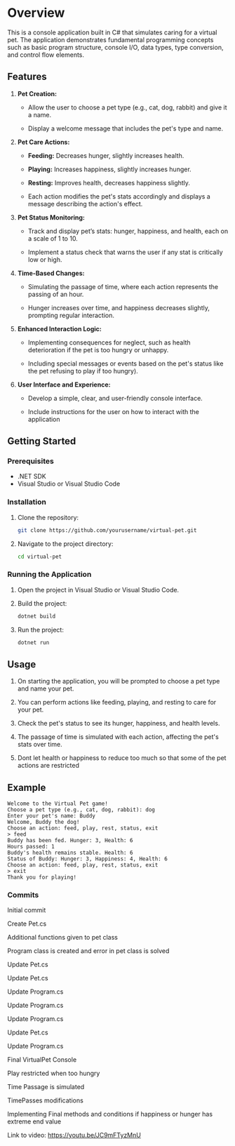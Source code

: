 # Overview

This is a console application built in C# that simulates caring for a virtual pet. The application demonstrates fundamental programming concepts such as basic program structure, console I/O, data types, type conversion, and control flow elements.

## Features

1. **Pet Creation:**

    - Allow the user to choose a pet type (e.g., cat, dog, rabbit) and give it a name.
    
    - Display a welcome message that includes the pet's type and name.

2. **Pet Care Actions:**

    - **Feeding:** Decreases hunger, slightly increases health.
    
    - **Playing:** Increases happiness, slightly increases hunger.
    
    - **Resting:** Improves health, decreases happiness slightly.
    
    - Each action modifies the pet's stats accordingly and displays a message describing the action's effect.

3. **Pet Status Monitoring:**

    - Track and display pet’s stats: hunger, happiness, and health, each on a scale of 1 to 10.
    
    - Implement a status check that warns the user if any stat is critically low or high.

4. **Time-Based Changes:**

    - Simulating the passage of time, where each action represents the passing of an hour.
    
    - Hunger increases over time, and happiness decreases slightly, prompting regular interaction.

5. **Enhanced Interaction Logic:**

    - Implementing consequences for neglect, such as health deterioration if the pet is too hungry or unhappy.
    
    - Including special messages or events based on the pet's status like the pet refusing to play if too hungry).

6. **User Interface and Experience:**

    - Develop a simple, clear, and user-friendly console interface.
    
    - Include instructions for the user on how to interact with the application

## Getting Started

### Prerequisites

- .NET SDK
- Visual Studio or Visual Studio Code

### Installation

1. Clone the repository:
    ```sh
    git clone https://github.com/yourusername/virtual-pet.git
    ```

2. Navigate to the project directory:
    ```sh
    cd virtual-pet
    ```

### Running the Application

1. Open the project in Visual Studio or Visual Studio Code.

2. Build the project:
    ```sh
    dotnet build
    ```

3. Run the project:
    ```sh
    dotnet run
    ```

## Usage

1. On starting the application, you will be prompted to choose a pet type and name your pet.

2. You can perform actions like feeding, playing, and resting to care for your pet.

3. Check the pet's status to see its hunger, happiness, and health levels.

4. The passage of time is simulated with each action, affecting the pet's stats over time.

5. Dont let health or happiness to reduce too much so that some of the pet actions are restricted 

## Example
```
Welcome to the Virtual Pet game!
Choose a pet type (e.g., cat, dog, rabbit): dog
Enter your pet's name: Buddy
Welcome, Buddy the dog!
Choose an action: feed, play, rest, status, exit
> feed
Buddy has been fed. Hunger: 3, Health: 6
Hours passed: 1
Buddy's health remains stable. Health: 6
Status of Buddy: Hunger: 3, Happiness: 4, Health: 6
Choose an action: feed, play, rest, status, exit
> exit
Thank you for playing!
```

### Commits

Initial commit

Create Pet.cs

Additional functions given to pet class

Program class is created and error in pet class is solved

Update Pet.cs

Update Pet.cs

Update Program.cs

Update Program.cs

Update Program.cs

Update Pet.cs

Update Program.cs

Final VirtualPet Console

Play restricted when too hungry

Time Passage is simulated

TimePasses modifications

Implementing Final methods and conditions if happiness or hunger has extreme end value

Link to video:
https://youtu.be/JC9mFTyzMnU
